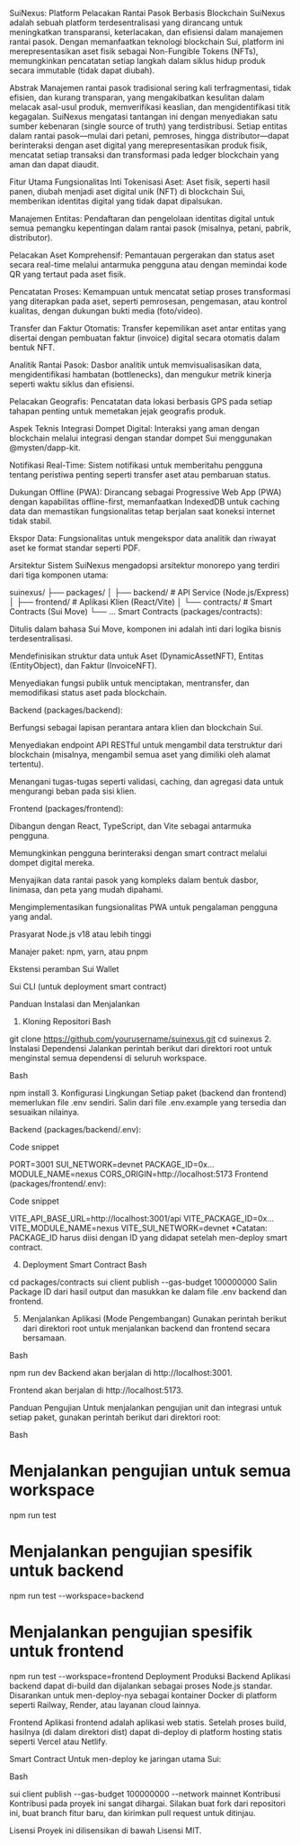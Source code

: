 SuiNexus: Platform Pelacakan Rantai Pasok Berbasis Blockchain
SuiNexus adalah sebuah platform terdesentralisasi yang dirancang untuk meningkatkan transparansi, keterlacakan, dan efisiensi dalam manajemen rantai pasok. Dengan memanfaatkan teknologi blockchain Sui, platform ini merepresentasikan aset fisik sebagai Non-Fungible Tokens (NFTs), memungkinkan pencatatan setiap langkah dalam siklus hidup produk secara immutable (tidak dapat diubah).

Abstrak
Manajemen rantai pasok tradisional sering kali terfragmentasi, tidak efisien, dan kurang transparan, yang mengakibatkan kesulitan dalam melacak asal-usul produk, memverifikasi keaslian, dan mengidentifikasi titik kegagalan. SuiNexus mengatasi tantangan ini dengan menyediakan satu sumber kebenaran (single source of truth) yang terdistribusi. Setiap entitas dalam rantai pasok—mulai dari petani, pemroses, hingga distributor—dapat berinteraksi dengan aset digital yang merepresentasikan produk fisik, mencatat setiap transaksi dan transformasi pada ledger blockchain yang aman dan dapat diaudit.

Fitur Utama
Fungsionalitas Inti
Tokenisasi Aset: Aset fisik, seperti hasil panen, diubah menjadi aset digital unik (NFT) di blockchain Sui, memberikan identitas digital yang tidak dapat dipalsukan.

Manajemen Entitas: Pendaftaran dan pengelolaan identitas digital untuk semua pemangku kepentingan dalam rantai pasok (misalnya, petani, pabrik, distributor).

Pelacakan Aset Komprehensif: Pemantauan pergerakan dan status aset secara real-time melalui antarmuka pengguna atau dengan memindai kode QR yang tertaut pada aset fisik.

Pencatatan Proses: Kemampuan untuk mencatat setiap proses transformasi yang diterapkan pada aset, seperti pemrosesan, pengemasan, atau kontrol kualitas, dengan dukungan bukti media (foto/video).

Transfer dan Faktur Otomatis: Transfer kepemilikan aset antar entitas yang disertai dengan pembuatan faktur (invoice) digital secara otomatis dalam bentuk NFT.

Analitik Rantai Pasok: Dasbor analitik untuk memvisualisasikan data, mengidentifikasi hambatan (bottlenecks), dan mengukur metrik kinerja seperti waktu siklus dan efisiensi.

Pelacakan Geografis: Pencatatan data lokasi berbasis GPS pada setiap tahapan penting untuk memetakan jejak geografis produk.

Aspek Teknis
Integrasi Dompet Digital: Interaksi yang aman dengan blockchain melalui integrasi dengan standar dompet Sui menggunakan @mysten/dapp-kit.

Notifikasi Real-Time: Sistem notifikasi untuk memberitahu pengguna tentang peristiwa penting seperti transfer aset atau pembaruan status.

Dukungan Offline (PWA): Dirancang sebagai Progressive Web App (PWA) dengan kapabilitas offline-first, memanfaatkan IndexedDB untuk caching data dan memastikan fungsionalitas tetap berjalan saat koneksi internet tidak stabil.

Ekspor Data: Fungsionalitas untuk mengekspor data analitik dan riwayat aset ke format standar seperti PDF.

Arsitektur Sistem
SuiNexus mengadopsi arsitektur monorepo yang terdiri dari tiga komponen utama:

suinexus/
├── packages/
│   ├── backend/          # API Service (Node.js/Express)
│   ├── frontend/         # Aplikasi Klien (React/Vite)
│   └── contracts/        # Smart Contracts (Sui Move)
└── ...
Smart Contracts (packages/contracts):

Ditulis dalam bahasa Sui Move, komponen ini adalah inti dari logika bisnis terdesentralisasi.

Mendefinisikan struktur data untuk Aset (DynamicAssetNFT), Entitas (EntityObject), dan Faktur (InvoiceNFT).

Menyediakan fungsi publik untuk menciptakan, mentransfer, dan memodifikasi status aset pada blockchain.

Backend (packages/backend):

Berfungsi sebagai lapisan perantara antara klien dan blockchain Sui.

Menyediakan endpoint API RESTful untuk mengambil data terstruktur dari blockchain (misalnya, mengambil semua aset yang dimiliki oleh alamat tertentu).

Menangani tugas-tugas seperti validasi, caching, dan agregasi data untuk mengurangi beban pada sisi klien.

Frontend (packages/frontend):

Dibangun dengan React, TypeScript, dan Vite sebagai antarmuka pengguna.

Memungkinkan pengguna berinteraksi dengan smart contract melalui dompet digital mereka.

Menyajikan data rantai pasok yang kompleks dalam bentuk dasbor, linimasa, dan peta yang mudah dipahami.

Mengimplementasikan fungsionalitas PWA untuk pengalaman pengguna yang andal.

Prasyarat
Node.js v18 atau lebih tinggi

Manajer paket: npm, yarn, atau pnpm

Ekstensi peramban Sui Wallet

Sui CLI (untuk deployment smart contract)

Panduan Instalasi dan Menjalankan
1. Kloning Repositori
Bash

git clone https://github.com/yourusername/suinexus.git
cd suinexus
2. Instalasi Dependensi
Jalankan perintah berikut dari direktori root untuk menginstal semua dependensi di seluruh workspace.

Bash

npm install
3. Konfigurasi Lingkungan
Setiap paket (backend dan frontend) memerlukan file .env sendiri. Salin dari file .env.example yang tersedia dan sesuaikan nilainya.

Backend (packages/backend/.env):

Code snippet

PORT=3001
SUI_NETWORK=devnet
PACKAGE_ID=0x...
MODULE_NAME=nexus
CORS_ORIGIN=http://localhost:5173
Frontend (packages/frontend/.env):

Code snippet

VITE_API_BASE_URL=http://localhost:3001/api
VITE_PACKAGE_ID=0x...
VITE_MODULE_NAME=nexus
VITE_SUI_NETWORK=devnet
*Catatan: PACKAGE_ID harus diisi dengan ID yang didapat setelah men-deploy smart contract.

4. Deployment Smart Contract
Bash

cd packages/contracts
sui client publish --gas-budget 100000000
Salin Package ID dari hasil output dan masukkan ke dalam file .env backend dan frontend.

5. Menjalankan Aplikasi (Mode Pengembangan)
Gunakan perintah berikut dari direktori root untuk menjalankan backend dan frontend secara bersamaan.

Bash

npm run dev
Backend akan berjalan di http://localhost:3001.

Frontend akan berjalan di http://localhost:5173.

Panduan Pengujian
Untuk menjalankan pengujian unit dan integrasi untuk setiap paket, gunakan perintah berikut dari direktori root:

Bash

# Menjalankan pengujian untuk semua workspace
npm run test

# Menjalankan pengujian spesifik untuk backend
npm run test --workspace=backend

# Menjalankan pengujian spesifik untuk frontend
npm run test --workspace=frontend
Deployment Produksi
Backend
Aplikasi backend dapat di-build dan dijalankan sebagai proses Node.js standar. Disarankan untuk men-deploy-nya sebagai kontainer Docker di platform seperti Railway, Render, atau layanan cloud lainnya.

Frontend
Aplikasi frontend adalah aplikasi web statis. Setelah proses build, hasilnya (di dalam direktori dist) dapat di-deploy di platform hosting statis seperti Vercel atau Netlify.

Smart Contract
Untuk men-deploy ke jaringan utama Sui:

Bash

sui client publish --gas-budget 100000000 --network mainnet
Kontribusi
Kontribusi pada proyek ini sangat dihargai. Silakan buat fork dari repositori ini, buat branch fitur baru, dan kirimkan pull request untuk ditinjau.

Lisensi
Proyek ini dilisensikan di bawah Lisensi MIT.
